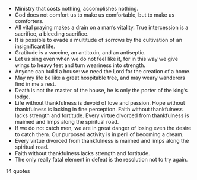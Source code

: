  - Ministry that costs nothing, accomplishes nothing.
 - God does not comfort us to make us comfortable, but to make us comforters.
 - All vital praying makes a drain on a man’s vitality. True intercession is a sacrifice, a bleeding sacrifice.
 - It is possible to evade a multitude of sorrows by the cultivation of an insignificant life.
 - Gratitude is a vaccine, an antitoxin, and an antiseptic.
 - Let us sing even when we do not feel like it, for in this way we give wings to heavy feet and turn weariness into strength.
 - Anyone can build a house: we need the Lord for the creation of a home.
 - May my life be like a great hospitable tree, and may weary wanderers find in me a rest.
 - Death is not the master of the house, he is only the porter of the king’s lodge.
 - Life without thankfulness is devoid of love and passion. Hope without thankfulness is lacking in fine perception. Faith without thankfulness lacks strength and fortitude. Every virtue divorced from thankfulness is maimed and limps along the spiritual road.
 - If we do not catch men, we are in great danger of losing even the desire to catch them. Our purposed activity is in peril of becoming a dream.
 - Every virtue divorced from thankfulness is maimed and limps along the spiritual road.
 - Faith without thankfulness lacks strength and fortitude.
 - The only really fatal element in defeat is the resolution not to try again.

14 quotes